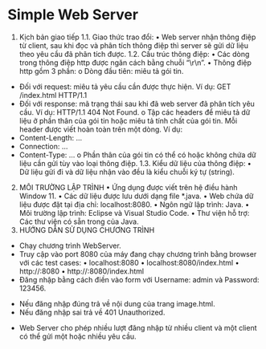 # Simple Web Server
1. Kịch bản giao tiếp
1.1. Giao thức trao đổi: 
• Web server nhận thông điệp từ client, sau khi đọc và phân tích thông điệp thì server 
sẽ gửi dữ liệu theo yêu cầu đã phân tích được.
1.2. Cấu trúc thông điệp:
• Các dòng trong thông điệp http được ngăn cách bằng chuỗi “\r\n”.
• Thông điệp http gồm 3 phần:
o Dòng đầu tiên: miêu tả gói tin.
+ Đối với request: miêu tả yêu cầu cần được thực hiện. 
Ví dụ: GET /index.html HTTP/1.1
+ Đối với response: mã trạng thái sau khi đã web server đã phân tích yêu cầu.
Ví dụ: HTTP/1.1 404 Not Found.
o Tập các headers để miêu tả dữ liệu ở phần thân của gói tin hoặc miêu tả tính 
chất của gói tin. Mỗi header được viết hoàn toàn trên một dòng.
Ví dụ:
+ Content-Length: …
+ Connection: …
+ Content-Type: …
o Phần thân của gói tin có thể có hoặc không chứa dữ liệu cần gửi tùy vào loại 
thông điệp.
1.3. Kiểu dữ liệu của thông điệp:
• Dữ liệu gửi đi và dữ liệu nhận vào đều là kiểu chuỗi ký tự (string).
2. MÔI TRƯỜNG LẬP TRÌNH
• Ứng dụng được viết trên hệ điều hành Window 11.
• Các dữ liệu được lưu dưới dạng file *.java.
• Web chứa dữ liệu được đặt tại địa chỉ: localhost:8080.
• Ngôn ngữ lập trình: Java.
• Môi trường lập trình: Eclipse và Visual Studio Code.
• Thư viện hỗ trợ: Các thư viện có sẵn trong của Java.
3. HƯỚNG DẪN SỬ DỤNG CHƯƠNG TRÌNH
- Chạy chương trình WebServer.
- Truy cập vào port 8080 của máy đang chạy chương trình bằng browser với các test cases:
• localhost:8080
• localhost:8080/index.html
• http://<ip>:8080
• http://<ip>:8080/index.html
- Đăng nhập bằng cách điền vào form với Username: admin và Password: 123456.
+ Nếu đăng nhập đúng trả về nội dung của trang image.html.
+ Nếu đăng nhập sai trả về 401 Unauthorized.
- Web Server cho phép nhiều lượt đăng nhập từ nhiều client và một client có thể gửi một 
hoặc nhiều yêu cầu.
